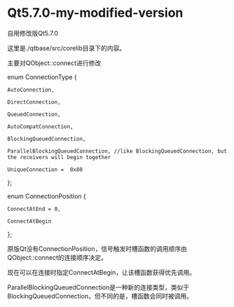 # Qt5.7.0-my-modified-version

自用修改版Qt5.7.0

这里是./qtbase/src/corelib目录下的内容。




主要对QObject::connect进行修改



enum ConnectionType {

    AutoConnection,
    
    DirectConnection,
    
    QueuedConnection,
    
    AutoCompatConnection,
    
    BlockingQueuedConnection,
    
    ParallelBlockingQueuedConnection, //like BlockingQueuedConnection, but the receivers will begin together
    
    UniqueConnection =  0x80
    
};



enum ConnectionPosition {

    ConnectAtEnd = 0,
    
    ConnectAtBegin
    
};



原版Qt没有ConnectionPosition，信号触发时槽函数的调用顺序由QObject::connect的连接顺序决定。

现在可以在连接时指定ConnectAtBegin，让该槽函数获得优先调用。

ParallelBlockingQueuedConnection是一种新的连接类型，类似于BlockingQueuedConnection，但不同的是，槽函数会同时被调用。
